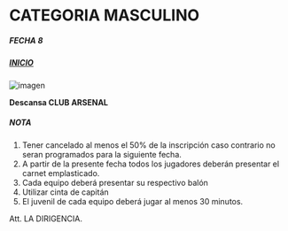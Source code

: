 # **CATEGORIA MASCULINO**
##### **FECHA 8** 
##### [**INICIO**](index.md)

![imagen](calfecha7.png)

**Descansa CLUB ARSENAL**
##### **NOTA**
1.	Tener cancelado al menos el 50% de la inscripción caso contrario no seran programados para la siguiente fecha.
2.	A partir de la presente fecha todos los jugadores deberán presentar el carnet emplasticado.
3.	Cada equipo deberá presentar su respectivo balón 
4.	Utilizar cinta de capitán 
5.	El juvenil de cada equipo deberá jugar al menos 30 minutos.

Att. LA DIRIGENCIA.

 

